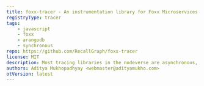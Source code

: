 ```yaml
---
title: foxx-tracer - An instrumentation library for Foxx Microservices
registryType: tracer
tags:
    - javascript
    - foxx
    - arangodb
    - synchronous
repo: https://github.com/RecallGraph/foxx-tracer
license: MIT
description: Most tracing libraries in the nodeverse are asynchronous, and so do not work in the synchronous V8 runtime that ArangoDB uses to run its Foxx services. _foxx-tracer_ bridges this gap by being a 100% synchronous, dedicated module built for the Foxx runtime.
authors: Aditya Mukhopadhyay <webmaster@adityamukho.com>
otVersion: latest
---
```


